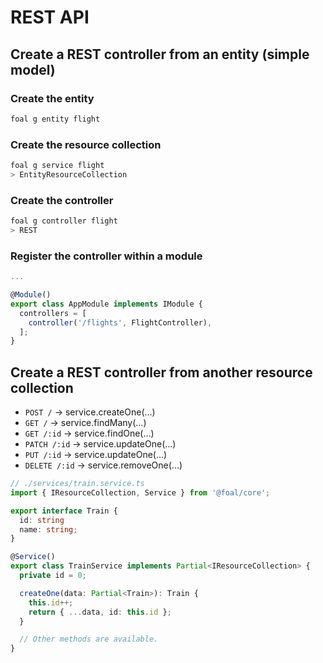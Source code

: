 # REST API

## Create a REST controller from an entity (simple model)

### Create the entity

```sh
foal g entity flight
```

### Create the resource collection

```sh
foal g service flight
> EntityResourceCollection
```

### Create the controller

```sh
foal g controller flight
> REST
```

### Register the controller within a module

```typescript
...

@Module()
export class AppModule implements IModule {
  controllers = [
    controller('/flights', FlightController),
  ];
}
```

## Create a REST controller from another resource collection

- `POST /` -> service.createOne(...)
- `GET /` -> service.findMany(...)
- `GET /:id` -> service.findOne(...)
- `PATCH /:id` -> service.updateOne(...)
- `PUT /:id` -> service.updateOne(...)
- `DELETE /:id` -> service.removeOne(...)

```typescript
// ./services/train.service.ts
import { IResourceCollection, Service } from '@foal/core';

export interface Train {
  id: string
  name: string;
}

@Service()
export class TrainService implements Partial<IResourceCollection> {
  private id = 0;

  createOne(data: Partial<Train>): Train {
    this.id++;
    return { ...data, id: this.id };
  }

  // Other methods are available.
}
```

